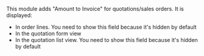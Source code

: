 This module adds "Amount to Invoice" for quotations/sales orders. It is displayed:

- In order lines. You need to show this field because it's hidden by default
- In the quotation form view
- In the quotation list view. You need to show this field because it's hidden by default 
